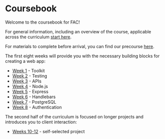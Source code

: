 # Coursebook

Welcome to the coursebook for FAC!

For general information, including an overview of the course, applicable across the curriculum [start here](general/README.md).

For materials to complete before arrival, you can find our precourse [here](precourse/README.md).

The first eight weeks will provide you with the necessary building blocks for creating a web app:
* [Week 1](week-1/README.md) - Toolkit
* [Week 2](week-2/README.md) - Testing
* [Week 3](week-3/README.md) - APIs
* [Week 4](week-4/README.md) - Node.js 
* [Week 5](week-5/README.md) - Express
* [Week 6](week-6/README.md) - Handlebars
* [Week 7](week-7/README.md) - PostgreSQL
* [Week 8](week-8/README.md) - Authentication

The second half of the curriculum is focused on longer projects and introduces you to client interaction:
+ [Weeks 10-12](./weeks-10-12) - self-selected project
